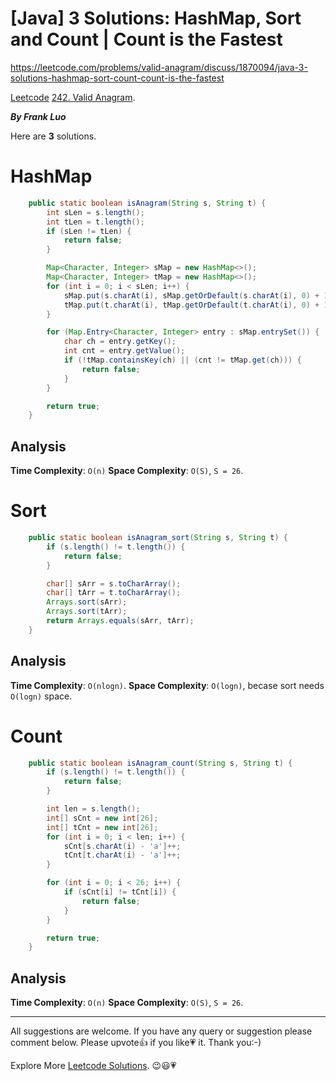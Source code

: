 # [Java] 3 Solutions: HashMap, Sort and Count | Count is the Fastest

https://leetcode.com/problems/valid-anagram/discuss/1870094/java-3-solutions-hashmap-sort-count-count-is-the-fastest

[Leetcode](https://leetcode.com/) [242. Valid Anagram](https://leetcode.com/problems/valid-anagram).

***By Frank Luo***

Here are **3** solutions.

# HashMap

```java
    public static boolean isAnagram(String s, String t) {
        int sLen = s.length();
        int tLen = t.length();
        if (sLen != tLen) {
            return false;
        }

        Map<Character, Integer> sMap = new HashMap<>();
        Map<Character, Integer> tMap = new HashMap<>();
        for (int i = 0; i < sLen; i++) {
            sMap.put(s.charAt(i), sMap.getOrDefault(s.charAt(i), 0) + 1);
            tMap.put(t.charAt(i), tMap.getOrDefault(t.charAt(i), 0) + 1);
        }

        for (Map.Entry<Character, Integer> entry : sMap.entrySet()) {
            char ch = entry.getKey();
            int cnt = entry.getValue();
            if (!tMap.containsKey(ch) || (cnt != tMap.get(ch))) {
                return false;
            }
        }

        return true;
    }
```

## Analysis

**Time Complexity**: `O(n)`
**Space Complexity**: `O(S)`, `S = 26`.

# Sort

```java
    public static boolean isAnagram_sort(String s, String t) {
        if (s.length() != t.length()) {
            return false;
        }

        char[] sArr = s.toCharArray();
        char[] tArr = t.toCharArray();
        Arrays.sort(sArr);
        Arrays.sort(tArr);
        return Arrays.equals(sArr, tArr);
    }
```

## Analysis

**Time Complexity**: `O(nlogn)`.
**Space Complexity**: `O(logn)`, becase sort needs `O(logn)` space.

# Count

```java
    public static boolean isAnagram_count(String s, String t) {
        if (s.length() != t.length()) {
            return false;
        }

        int len = s.length();
        int[] sCnt = new int[26];
        int[] tCnt = new int[26];
        for (int i = 0; i < len; i++) {
            sCnt[s.charAt(i) - 'a']++;
            tCnt[t.charAt(i) - 'a']++;
        }

        for (int i = 0; i < 26; i++) {
            if (sCnt[i] != tCnt[i]) {
                return false;
            }
        }

        return true;
    }
```

## Analysis

**Time Complexity**: `O(n)`
**Space Complexity**: `O(S)`, `S = 26`.

--------------------------

All suggestions are welcome. 
If you have any query or suggestion please comment below.
Please upvote👍 if you like💗 it. Thank you:-)

Explore More [Leetcode Solutions](https://leetcode.com/discuss/general-discussion/1868912/My-Leetcode-Solutions-All-In-One). 😉😃💗

